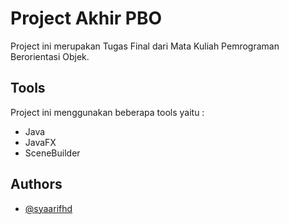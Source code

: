 
# Project Akhir PBO

Project ini merupakan Tugas Final dari Mata Kuliah Pemrograman Berorientasi Objek.


## Tools

Project ini menggunakan beberapa tools yaitu :

- Java
- JavaFX
- SceneBuilder


## Authors

- [@syaarifhd](https://www.github.com/syaarifhd)


